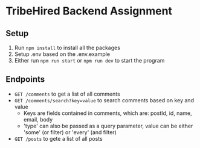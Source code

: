 # TribeHired Backend Assignment

## Setup

1. Run `npm install` to install all the packages
2. Setup .env based on the .env.example
3. Either run `npm run start` or `npm run dev` to start the program

## Endpoints

- `GET /comments` to get a list of all comments
- `GET /comments/search?key=value` to search comments based on key and value
  - Keys are fields contained in comments, which are: postId, id, name, email, body
  - 'type' can also be passed as a query parameter, value can be either 'some' (or filter) or 'every' (and filter)
- `GET /posts` to gete a list of all posts
